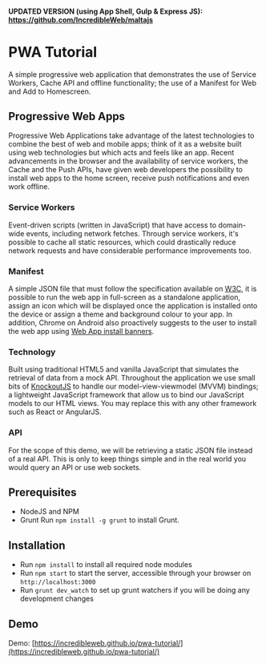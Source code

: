 #### UPDATED VERSION (using App Shell, Gulp & Express JS): https://github.com/IncredibleWeb/maltajs

# PWA Tutorial
A simple progressive web application that demonstrates the use of Service Workers, Cache API and offline functionality; the use of a Manifest for Web and Add to Homescreen.

## Progressive Web Apps
Progressive Web Applications take advantage of the latest technologies to combine the best of web and mobile apps; think of it as a website built using web technologies but which acts and feels like an app. Recent advancements in the browser and the availability of service workers, the Cache and the Push APIs, have given web developers the possibility to install web apps to the home screen, receive push notifications and even work offline.

### Service Workers
Event-driven scripts (written in JavaScript) that have access to domain-wide events, including network fetches. Through service workers, it's possible to cache all static resources, which could drastically reduce network requests and have considerable performance improvements too.

### Manifest
A simple JSON file that must follow the specification available on [W3C](https://w3c.github.io/manifest/"), it is possible to run the web app in full-screen as a standalone application, assign an icon which will be displayed once the application is installed onto the device or assign a theme and background colour to your app. In addition, Chrome on Android also proactively suggests to the user to install the web app using [Web App install banners](https://developers.google.com/web/updates/2015/03/increasing-engagement-with-app-install-banners-in-chrome-for-android).

### Technology
Built using traditional HTML5 and vanilla JavaScript that simulates the retrieval of data from a mock API. Throughout the application we use small bits of [KnockoutJS](http://knockoutjs.com) to handle our model-view-viewmodel (MVVM) bindings; a lightweight JavaScript framework that allow us to bind our JavaScript models to our HTML views. You may replace this with any other framework such as React or AngularJS.

### API
For the scope of this demo, we will be retrieving a static JSON file instead of a real API. This is only to keep things simple and in the real world you would query an API or use web sockets.

## Prerequisites
- NodeJS and NPM
- Grunt
    Run `npm install -g grunt` to install Grunt.

## Installation
- Run `npm install` to install all required node modules
- Run `npm start` to start the server, accessible through your browser on `http://localhost:3000`
- Run `grunt dev_watch` to set up grunt watchers if you will be doing any development changes

## Demo
Demo: [https://incredibleweb.github.io/pwa-tutorial/](https://incredibleweb.github.io/pwa-tutorial/)
